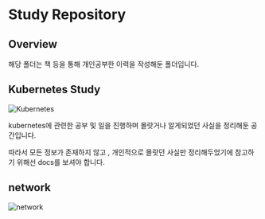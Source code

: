 # Study Repository
## Overview
해당 폴더는 책 등을 통해 개인공부한 이력을 작성해둔 폴더입니다.

## Kubernetes Study
![Kubernetes](./kubernetes/)

kubernetes에 관련한 공부 및 일을 진행하며 몰랏거나 알게되었던 사실을 정리해둔 공간입니다.

따라서 모든 정보가 존재하지 않고 , 개인적으로 몰랏던 사실만 정리해두었기에 참고하기 위해선 docs를 보셔야 합니다.

## network
![network](./network/)